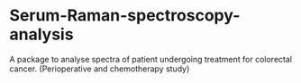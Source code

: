 # Serum-Raman-spectroscopy-analysis
A package to analyse spectra of patient undergoing treatment for colorectal cancer. (Perioperative and chemotherapy study)
